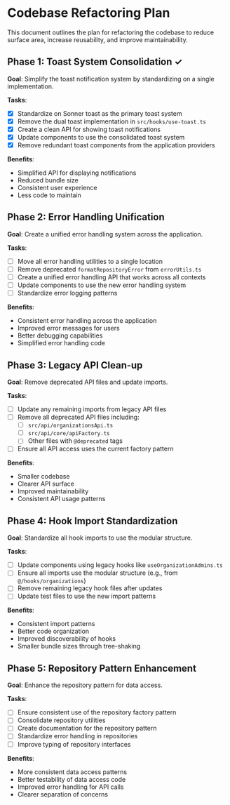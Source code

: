 
# Codebase Refactoring Plan

This document outlines the plan for refactoring the codebase to reduce surface area, increase reusability, and improve maintainability.

## Phase 1: Toast System Consolidation ✓

**Goal**: Simplify the toast notification system by standardizing on a single implementation.

**Tasks**:
- [x] Standardize on Sonner toast as the primary toast system
- [x] Remove the dual toast implementation in `src/hooks/use-toast.ts`
- [x] Create a clean API for showing toast notifications
- [x] Update components to use the consolidated toast system
- [x] Remove redundant toast components from the application providers

**Benefits**:
- Simplified API for displaying notifications
- Reduced bundle size
- Consistent user experience
- Less code to maintain

## Phase 2: Error Handling Unification

**Goal**: Create a unified error handling system across the application.

**Tasks**:
- [ ] Move all error handling utilities to a single location
- [ ] Remove deprecated `formatRepositoryError` from `errorUtils.ts`
- [ ] Create a unified error handling API that works across all contexts
- [ ] Update components to use the new error handling system
- [ ] Standardize error logging patterns

**Benefits**:
- Consistent error handling across the application
- Improved error messages for users
- Better debugging capabilities
- Simplified error handling code

## Phase 3: Legacy API Clean-up

**Goal**: Remove deprecated API files and update imports.

**Tasks**:
- [ ] Update any remaining imports from legacy API files
- [ ] Remove all deprecated API files including:
  - [ ] `src/api/organizationsApi.ts`
  - [ ] `src/api/core/apiFactory.ts`
  - [ ] Other files with `@deprecated` tags
- [ ] Ensure all API access uses the current factory pattern

**Benefits**:
- Smaller codebase
- Clearer API surface
- Improved maintainability
- Consistent API usage patterns

## Phase 4: Hook Import Standardization

**Goal**: Standardize all hook imports to use the modular structure.

**Tasks**:
- [ ] Update components using legacy hooks like `useOrganizationAdmins.ts`
- [ ] Ensure all imports use the modular structure (e.g., from `@/hooks/organizations`)
- [ ] Remove remaining legacy hook files after updates
- [ ] Update test files to use the new import patterns

**Benefits**:
- Consistent import patterns
- Better code organization
- Improved discoverability of hooks
- Smaller bundle sizes through tree-shaking

## Phase 5: Repository Pattern Enhancement

**Goal**: Enhance the repository pattern for data access.

**Tasks**:
- [ ] Ensure consistent use of the repository factory pattern
- [ ] Consolidate repository utilities
- [ ] Create documentation for the repository pattern
- [ ] Standardize error handling in repositories
- [ ] Improve typing of repository interfaces

**Benefits**:
- More consistent data access patterns
- Better testability of data access code
- Improved error handling for API calls
- Clearer separation of concerns
